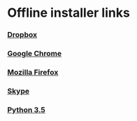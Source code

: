 # Offline installer links

### [Dropbox](https://www.dropbox.com/downloading?full=1&os=win)

### [Google Chrome](https://www.google.com/intl/en/chrome/browser/desktop/index.html?standalone=1)

### [Mozilla Firefox](https://download.mozilla.org/?product=firefox-latest-ssl&os=win64&lang=en-US)

### [Skype](http://go.skype.com/windows.desktop.download)

### [Python 3.5](https://www.python.org/ftp/python/3.5.4/python-3.5.4-amd64.exe)
